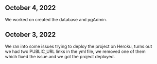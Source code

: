 ## October 4, 2022
We worked on created the database and pgAdmin.

## October 3, 2022

We ran into some issues trying to deploy the project on Heroku, turns out we had two PUBLIC_URL links in the yml file, we removed one of them which fixed the issue and we got the project deployed.